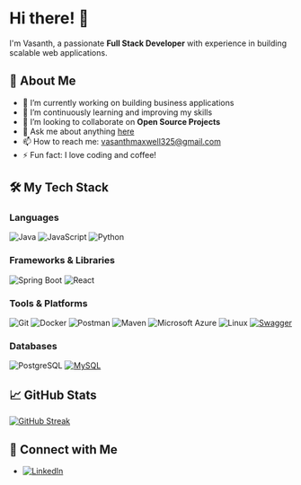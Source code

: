 # Hi there! 👋

I'm Vasanth, a passionate **Full Stack Developer** with experience in building scalable web applications.

## 🚀 About Me
- 🔭 I’m currently working on building business applications
- 🌱 I’m continuously learning and improving my skills
- 👯 I’m looking to collaborate on **Open Source Projects**
- 💬 Ask me about anything [here](https://github.com/vasanthmax/vasanthmax/issues)
- 📫 How to reach me: [vasanthmaxwell325@gmail.com](mailto:vasanthmaxwell325@gmail.com)
- ⚡ Fun fact: I love coding and coffee!

## 🛠️ My Tech Stack

### Languages
![Java](https://img.shields.io/badge/Java-ED8B00?style=for-the-badge&logo=java&logoColor=white)
![JavaScript](https://img.shields.io/badge/JavaScript-F7DF1E?style=for-the-badge&logo=javascript&logoColor=black)
![Python](https://img.shields.io/badge/Python-3776AB?style=for-the-badge&logo=python&logoColor=white)

### Frameworks & Libraries
![Spring Boot](https://img.shields.io/badge/Spring_Boot-6DB33F?style=for-the-badge&logo=spring-boot&logoColor=white)
![React](https://img.shields.io/badge/React-20232A?style=for-the-badge&logo=react&logoColor=61DAFB)

### Tools & Platforms
![Git](https://img.shields.io/badge/Git-F05032?style=for-the-badge&logo=git&logoColor=white)
![Docker](https://img.shields.io/badge/Docker-2496ED?style=for-the-badge&logo=docker&logoColor=white)
![Postman](https://img.shields.io/badge/Postman-FF6C37?style=for-the-badge&logo=postman&logoColor=white)
![Maven](https://img.shields.io/badge/Maven-C71A36?style=for-the-badge&logo=apache-maven&logoColor=white)
![Microsoft Azure](https://img.shields.io/badge/Microsoft_Azure-0078D4?style=for-the-badge&logo=microsoft-azure&logoColor=white)
![Linux](https://img.shields.io/badge/Linux-FCC624?style=for-the-badge&logo=linux&logoColor=black)
[![Swagger](https://img.shields.io/badge/Swagger-85EA2D?style=for-the-badge&logo=swagger&logoColor=white)](https://swagger.io)

### Databases
![PostgreSQL](https://img.shields.io/badge/PostgreSQL-336791?style=for-the-badge&logo=postgresql&logoColor=white)
[![MySQL](https://img.shields.io/badge/MySQL-4479A1?style=for-the-badge&logo=mysql&logoColor=white)](https://www.mysql.com)

## 📈 GitHub Stats

[![GitHub Streak](https://streak-stats.demolab.com/?user=vasanthmax&theme=radical)](https://git.io/streak-stats)

## 🔗 Connect with Me
- [![LinkedIn](https://img.shields.io/badge/LinkedIn-0A66C2?style=for-the-badge&logo=linkedin&logoColor=white)](https://www.linkedin.com/in/vasanth-s-7a948a186/)
